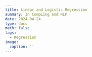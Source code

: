 ```yaml
---
title: Linear and Logistic Regression
summary: In CompLing and NLP
date: 2024-04-24
type: docs
math: false
tags:
  - Regression
image:
  caption: ''
---
```

